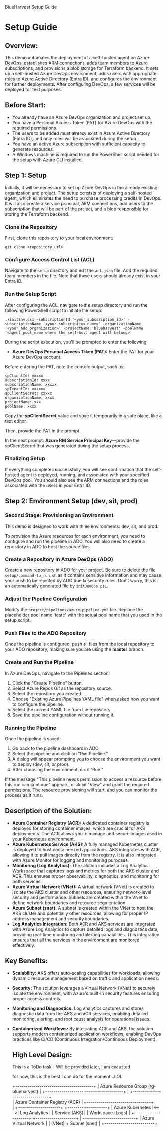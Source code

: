   BlueHarvest Setup Guide

Setup Guide
===========

Overview:
---------

This demo automates the deployment of a self-hosted agent on Azure DevOps, establishes ARM connections, adds team members to Azure subscriptions, and provisions a blob storage for Terraform backend. It sets up a self-hosted Azure DevOps environment, adds users with appropriate roles to Azure Active Directory (Entra ID), and configures the environment for further deployments. After configuring DevOps, a few services will be deployed for test purposes.

Before Start:
-------------

*   You already have an Azure DevOps organization and project set up.
*   You have a Personal Access Token (PAT) for Azure DevOps with the required permissions.
*   The users to be added must already exist in Azure Active Directory (Entra ID), and only roles will be associated during the setup.
*   You have an active Azure subscription with sufficient capacity to generate resources.
*   A Windows machine is required to run the PowerShell script needed for the setup with Azure CLI installed.

Step 1: Setup
-------------

Initially, it will be necessary to set up Azure DevOps in the already existing organization and project. The setup consists of deploying a self-hosted agent, which eliminates the need to purchase processing credits in DevOps. It will also create a service principal, ARM connections, add users to the subscription that will be part of the project, and a blob responsible for storing the Terraform backend.

### Clone the Repository

First, clone this repository to your local environment:

`git clone <repository_url>`

### Configure Access Control List (ACL)

Navigate to the `setup` directory and edit the `acl.json` file. Add the required team members in the file. Note that these users should already exist in your Entra ID.

### Run the Setup Script

After configuring the ACL, navigate to the setup directory and run the following PowerShell script to initiate the setup:

`./initEnv.ps1 -subscriptionId '<your_subscription_id>' -subscriptionName '<your_subscription_name>' -organizationName '<your_ado_organization>' -projectName 'blueharvest' -poolName '<agent_pool_name where the self-host agent will belong>'`

During the script execution, you'll be prompted to enter the following:

*   **Azure DevOps Personal Access Token (PAT):** Enter the PAT for your Azure DevOps account.

Before entering the PAT, note the console output, such as:

    spClientId: xxxxx
    subscriptionId: xxxx
    subscriptionName: xxxxx
    spTenantId: xxxxxx
    spClientSecret: xxxxx
    organizationName: xxxx
    projectName: xxx
    poolName: xxxx

Copy the **spClientSecret** value and store it temporarily in a safe place, like a text editor.

Then, provide the PAT in the prompt.

In the next prompt: **Azure RM Service Principal Key**—provide the spClientSecret that was generated during the setup process.

### Finalizing Setup

If everything completes successfully, you will see confirmation that the self-hosted agent is deployed, running, and associated with your specified DevOps pool. You should also see the ARM connections and the roles associated with the users in your Entra ID.

Step 2: Environment Setup (dev, sit, prod)
------------------------------------------

### Second Stage: Provisioning an Environment

This demo is designed to work with three environments: dev, sit, and prod.

To provision the Azure resources for each environment, you need to configure and run the pipeline in ADO. You will also need to create a repository in ADO to host the source files.

### Create a Repository in Azure DevOps (ADO)

Create a new repository in ADO for your project. Be sure to delete the file `setup/command-to_run.sh` as it contains sensitive information and may cause your push to be rejected by ADO due to security rules. Don’t worry, this is an automatically generated file by `initDevOps.ps1`.

### Adjust the Pipeline Configuration

Modify the `project/pipelines/azure-pipeline.yml` file. Replace the placeholder pool name 'teste' with the actual pool name that you used in the setup script.

### Push Files to the ADO Repository

Once the pipeline is configured, push all files from the local repository to your ADO repository, making sure you are using the **master** branch.

### Create and Run the Pipeline

In Azure DevOps, navigate to the Pipelines section:

1.  Click the "Create Pipeline" button.
2.  Select Azure Repos Git as the repository source.
3.  Select the repository you created.
4.  Choose "Existing Azure Pipelines YAML file" when asked how you want to configure the pipeline.
5.  Select the correct YAML file from the repository.
6.  Save the pipeline configuration without running it.

### Running the Pipeline

Once the pipeline is saved:

1.  Go back to the pipeline dashboard in ADO.
2.  Select the pipeline and click on "Run Pipeline."
3.  A dialog will appear prompting you to choose the environment you want to deploy (dev, sit, or prod).
4.  After choosing the environment, click "Run."

If the message "This pipeline needs permission to access a resource before this run can continue" appears, click on "View" and grant the required permissions. The resource provisioning will start, and you can monitor the process as it runs.

Description of the Solution:
----------------------------

*   **Azure Container Registry (ACR):** A dedicated container registry is deployed for storing container images, which are crucial for AKS deployments. The ACR allows you to manage and secure images used in your Kubernetes environment.
*   **Azure Kubernetes Service (AKS):** A fully managed Kubernetes cluster is deployed to host containerized applications. AKS integrates with ACR, allowing it to pull images directly from the registry. It is also integrated with Azure Monitor for logging and monitoring purposes.
*   **Monitoring (Log Analytics):** The solution includes a Log Analytics Workspace that captures logs and metrics for both the AKS cluster and ACR. This ensures proper observability, diagnostics, and monitoring for both services.
*   **Azure Virtual Network (VNet):** A virtual network (VNet) is created to isolate the AKS cluster and other resources, ensuring network-level security and performance. Subnets are created within the VNet to define network boundaries and resource segmentation.
*   **Azure Subnet (snet):** A subnet is created within the VNet to host the AKS cluster and potentially other resources, allowing for proper IP address management and security boundaries.
*   **Log Analytics Integration:** Both ACR and AKS services are integrated with Azure Log Analytics to capture detailed logs and diagnostics data, providing real-time monitoring and alerting capabilities. This integration ensures that all the services in the environment are monitored effectively.

Key Benefits:
-------------

*   **Scalability:** AKS offers auto-scaling capabilities for workloads, allowing dynamic resource management based on traffic and application needs.
*   **Security:** The solution leverages a Virtual Network (VNet) to securely isolate the environment, with Azure's built-in security features ensuring proper access controls.
*   **Monitoring and Diagnostics:** Log Analytics captures and stores diagnostic data from the AKS and ACR services, enabling detailed monitoring, alerting, and root cause analysis for operational issues.
*   **Containerized Workflows:** By integrating ACR and AKS, the solution supports modern containerized application workflows, enabling DevOps practices like CI/CD (Continuous Integration/Continuous Deployment).
    
    High Level Design:
    ------------------
    
    This is a ToDo task - Will be provided later, I am exausted
    
    for now, this is the best I can do for the moment...LOL
    
        
    
    +---------------------------------------+
    | Azure Resource Group (rg-blueharvest) |
    +---------------------------------------+
                  |
    +--------------------------------+   
    | Azure Container Registry (ACR) |
    +--------------------------------+   
                  |
    +---------------------+     +--------------------+
    | Azure Kubernetes    |<--->| Log Analytics      |
    | Service (AKS)       |     | Workspace (Logs)   |
    +---------------------+     +--------------------+
                  |
    +-------------------------+
    | Azure Virtual Network   |
    | (VNet) + Subnet (snet)  |
    +-------------------------+